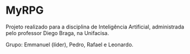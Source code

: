 # MyRPG
Projeto realizado para a disciplina de Inteligência Artificial, administrada pelo professor Diego Braga, na Unifacisa.

Grupo: Emmanuel (líder), Pedro, Rafael e Leonardo.
